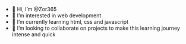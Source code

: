 - 👋 Hi, I’m @Zor365
- 👀 I’m interested in web development
- 🌱 I’m currently learning html, css and javascript    
- 💞️ I’m looking to collaborate on projects to make this learning journey intense and quick

<!---
Zor365/Zor365 is a ✨ special ✨ repository because its `README.md` (this file) appears on your GitHub profile.
You can click the Preview link to take a look at your changes.
--->
